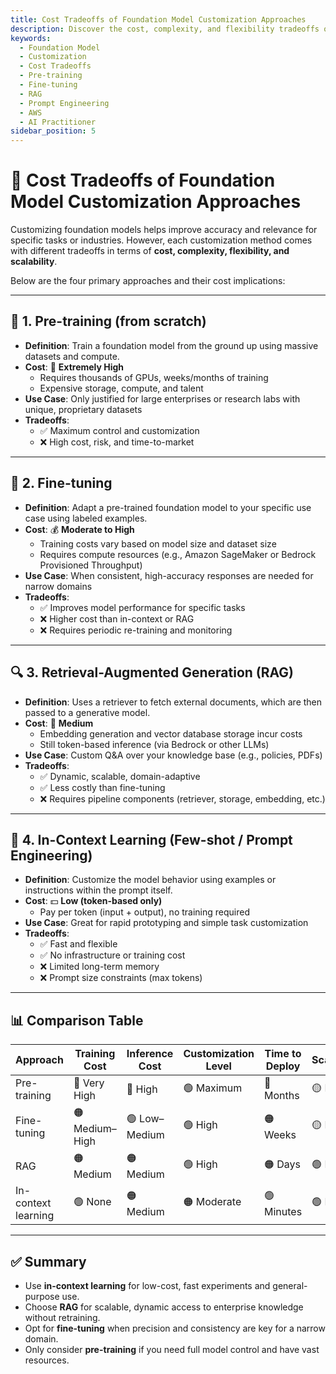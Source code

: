 ```yaml
---
title: Cost Tradeoffs of Foundation Model Customization Approaches
description: Discover the cost, complexity, and flexibility tradeoffs of different foundation model customization methods for the AWS AI Practitioner exam.
keywords:
  - Foundation Model
  - Customization
  - Cost Tradeoffs
  - Pre-training
  - Fine-tuning
  - RAG
  - Prompt Engineering
  - AWS
  - AI Practitioner
sidebar_position: 5
---
```


# 💸 Cost Tradeoffs of Foundation Model Customization Approaches

Customizing foundation models helps improve accuracy and relevance for specific tasks or industries. However, each customization method comes with different tradeoffs in terms of **cost, complexity, flexibility, and scalability**.

Below are the four primary approaches and their cost implications:

---

## 🧪 1. Pre-training (from scratch)

- **Definition**: Train a foundation model from the ground up using massive datasets and compute.
- **Cost**: 🚨 **Extremely High**
  - Requires thousands of GPUs, weeks/months of training
  - Expensive storage, compute, and talent
- **Use Case**: Only justified for large enterprises or research labs with unique, proprietary datasets
- **Tradeoffs**:
  - ✅ Maximum control and customization
  - ❌ High cost, risk, and time-to-market

---

## 🧠 2. Fine-tuning

- **Definition**: Adapt a pre-trained foundation model to your specific use case using labeled examples.
- **Cost**: 💰 **Moderate to High**
  - Training costs vary based on model size and dataset size
  - Requires compute resources (e.g., Amazon SageMaker or Bedrock Provisioned Throughput)
- **Use Case**: When consistent, high-accuracy responses are needed for narrow domains
- **Tradeoffs**:
  - ✅ Improves model performance for specific tasks
  - ❌ Higher cost than in-context or RAG
  - ❌ Requires periodic re-training and monitoring

---

## 🔍 3. Retrieval-Augmented Generation (RAG)

- **Definition**: Uses a retriever to fetch external documents, which are then passed to a generative model.
- **Cost**: 💸 **Medium**
  - Embedding generation and vector database storage incur costs
  - Still token-based inference (via Bedrock or other LLMs)
- **Use Case**: Custom Q&A over your knowledge base (e.g., policies, PDFs)
- **Tradeoffs**:
  - ✅ Dynamic, scalable, domain-adaptive
  - ✅ Less costly than fine-tuning
  - ❌ Requires pipeline components (retriever, storage, embedding, etc.)

---

## 📝 4. In-Context Learning (Few-shot / Prompt Engineering)

- **Definition**: Customize the model behavior using examples or instructions within the prompt itself.
- **Cost**: 💵 **Low (token-based only)**
  - Pay per token (input + output), no training required
- **Use Case**: Great for rapid prototyping and simple task customization
- **Tradeoffs**:
  - ✅ Fast and flexible
  - ✅ No infrastructure or training cost
  - ❌ Limited long-term memory
  - ❌ Prompt size constraints (max tokens)

---

## 📊 Comparison Table

| Approach               | Training Cost | Inference Cost | Customization Level | Time to Deploy | Scalability |
|------------------------|---------------|----------------|----------------------|----------------|-------------|
| Pre-training           | 🔴 Very High   | 🔴 High         | 🟢 Maximum            | 🔴 Months       | 🟡 Medium   |
| Fine-tuning            | 🟠 Medium–High | 🟢 Low–Medium   | 🟢 High               | 🟠 Weeks        | 🟡 Medium   |
| RAG                    | 🟠 Medium      | 🟠 Medium       | 🟢 High               | 🟠 Days         | 🟢 High     |
| In-context learning    | 🟢 None        | 🟠 Medium       | 🟠 Moderate           | 🟢 Minutes      | 🟢 High     |

---

## ✅ Summary

- Use **in-context learning** for low-cost, fast experiments and general-purpose use.
- Choose **RAG** for scalable, dynamic access to enterprise knowledge without retraining.
- Opt for **fine-tuning** when precision and consistency are key for a narrow domain.
- Only consider **pre-training** if you need full model control and have vast resources.

